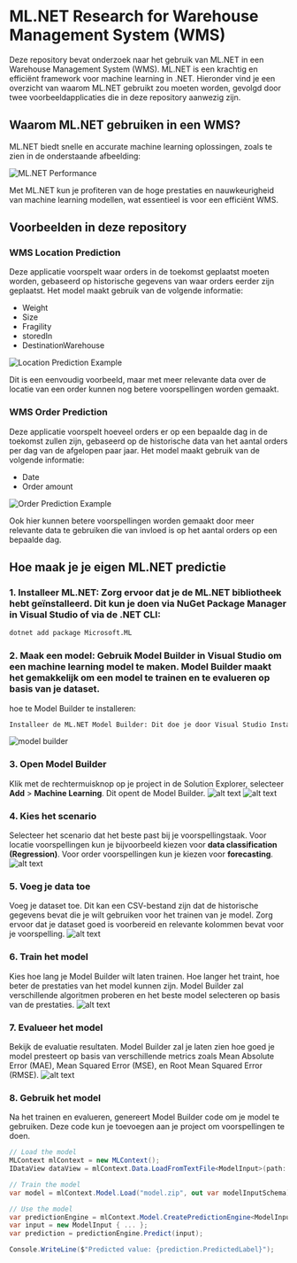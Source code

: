 # ML.NET Research for Warehouse Management System (WMS)

Deze repository bevat onderzoek naar het gebruik van ML.NET in een Warehouse Management System (WMS). ML.NET is een krachtig en efficiënt framework voor machine learning in .NET. Hieronder vind je een overzicht van waarom ML.NET gebruikt zou moeten worden, gevolgd door twee voorbeeldapplicaties die in deze repository aanwezig zijn.

## Waarom ML.NET gebruiken in een WMS?

ML.NET biedt snelle en accurate machine learning oplossingen, zoals te zien in de onderstaande afbeelding:

![ML.NET Performance](https://dotnet.microsoft.com/blob-assets/images/illustrations/machine-learning/mlnet-high-performance.svg)

Met ML.NET kun je profiteren van de hoge prestaties en nauwkeurigheid van machine learning modellen, wat essentieel is voor een efficiënt WMS.

## Voorbeelden in deze repository

### WMS Location Prediction

Deze applicatie voorspelt waar orders in de toekomst geplaatst moeten worden, gebaseerd op historische gegevens van waar orders eerder zijn geplaatst. Het model maakt gebruik van de volgende informatie:

- Weight
- Size
- Fragility
- storedIn
- DestinationWarehouse

![Location Prediction Example](./images/WMS.png)

Dit is een eenvoudig voorbeeld, maar met meer relevante data over de locatie van een order kunnen nog betere voorspellingen worden gemaakt.

### WMS Order Prediction

Deze applicatie voorspelt hoeveel orders er op een bepaalde dag in de toekomst zullen zijn, gebaseerd op de historische data van het aantal orders per dag van de afgelopen paar jaar. Het model maakt gebruik van de volgende informatie:

- Date
- Order amount

![Order Prediction Example](./images/order_predictie.png)

Ook hier kunnen betere voorspellingen worden gemaakt door meer relevante data te gebruiken die van invloed is op het aantal orders op een bepaalde dag.

## Hoe maak je je eigen ML.NET predictie

### 1. **Installeer ML.NET**: Zorg ervoor dat je de ML.NET bibliotheek hebt geïnstalleerd. Dit kun je doen via NuGet Package Manager in Visual Studio of via de .NET CLI:
   ```bash
   dotnet add package Microsoft.ML
   ```
### 2. **Maak een model**: Gebruik Model Builder in Visual Studio om een machine learning model te maken. Model Builder maakt het gemakkelijk om een model te trainen en te evalueren op basis van je dataset.
hoe te Model Builder te installeren:
```bash
Installeer de ML.NET Model Builder: Dit doe je door Visual Studio Installer te openen, je huidige Visual Studio installatie te wijzigen en de ML.NET Model Builder te selecteren.
   ```
![model builder
](image.png)
### 3. Open Model Builder

Klik met de rechtermuisknop op je project in de Solution Explorer, selecteer **Add** > **Machine Learning**. Dit opent de Model Builder.
![alt text](./images/image-1.png)
![alt text](./images/image-2.png)
### 4. Kies het scenario

Selecteer het scenario dat het beste past bij je voorspellingstaak. Voor locatie voorspellingen kun je bijvoorbeeld kiezen voor **data classification (Regression)**. Voor order voorspellingen kun je kiezen voor **forecasting**.
![alt text](./images/image-3.png)

### 5. Voeg je data toe

Voeg je dataset toe. Dit kan een CSV-bestand zijn dat de historische gegevens bevat die je wilt gebruiken voor het trainen van je model. Zorg ervoor dat je dataset goed is voorbereid en relevante kolommen bevat voor je voorspelling.
![alt text](./images/image-4.png)
### 6. Train het model

Kies hoe lang je Model Builder wilt laten trainen. Hoe langer het traint, hoe beter de prestaties van het model kunnen zijn. Model Builder zal verschillende algoritmen proberen en het beste model selecteren op basis van de prestaties.
![alt text](./images/image-5.png)
### 7. Evalueer het model

Bekijk de evaluatie resultaten. Model Builder zal je laten zien hoe goed je model presteert op basis van verschillende metrics zoals Mean Absolute Error (MAE), Mean Squared Error (MSE), en Root Mean Squared Error (RMSE).
![alt text](./images/image-6.png)
### 8. Gebruik het model

Na het trainen en evalueren, genereert Model Builder code om je model te gebruiken. Deze code kun je toevoegen aan je project om voorspellingen te doen.

```csharp
// Load the model
MLContext mlContext = new MLContext();
IDataView dataView = mlContext.Data.LoadFromTextFile<ModelInput>(path: "your-data.csv", hasHeader: true, separatorChar: ',');

// Train the model
var model = mlContext.Model.Load("model.zip", out var modelInputSchema);

// Use the model
var predictionEngine = mlContext.Model.CreatePredictionEngine<ModelInput, ModelOutput>(model);
var input = new ModelInput { ... };
var prediction = predictionEngine.Predict(input);

Console.WriteLine($"Predicted value: {prediction.PredictedLabel}");